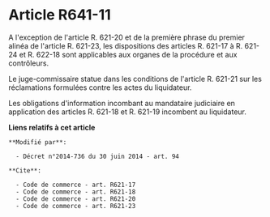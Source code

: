 # Article R641-11

A l'exception de l'article R. 621-20 et de la première phrase du premier alinéa de l'article R. 621-23, les dispositions des
articles R. 621-17 à R. 621-24 et R. 622-18 sont applicables aux organes de la procédure et aux contrôleurs. 

Le juge-commissaire statue dans les conditions de l'article R. 621-21 sur les réclamations formulées contre les actes du
liquidateur. 

Les obligations d'information incombant au mandataire judiciaire en application des articles R. 621-18 et R. 621-19 incombent
au liquidateur.

**Liens relatifs à cet article**

	**Modifié par**:

	  - Décret n°2014-736 du 30 juin 2014 - art. 94

	**Cite**:

	  - Code de commerce - art. R621-17
	  - Code de commerce - art. R621-18
	  - Code de commerce - art. R621-20
	  - Code de commerce - art. R621-23
